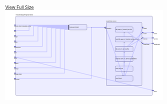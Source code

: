 [View Full Size](https://raw.githubusercontent.com/mingfang/terraform-k8s-modules/master/modules/dgraph/dgraph-alpha/diagram.svg?sanitize=true)<img src="diagram.svg"/>

